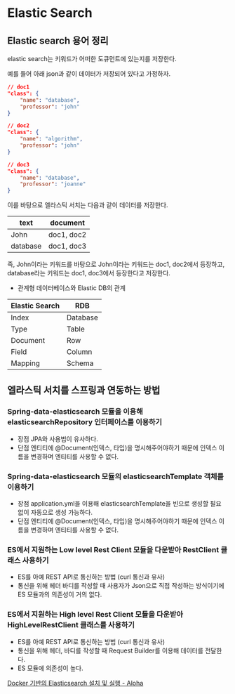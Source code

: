# Elastic Search
## Elastic search 용어 정리
elastic search는 키워드가 어떠한 도큐먼트에 있는지를 저장한다.

예를 들어 아래 json과 같이 데이터가 저장되어 있다고 가정하자.
```json
// doc1
"class": {
    "name": "database",
    "professor": "john"
}

// doc2
"class": {
    "name": "algorithm",
    "professor": "john"
}

// doc3
"class": {
    "name": "database",
    "professor": "joanne"
}
```

이를 바탕으로 엘라스틱 서치는 다음과 같이 데이터를 저장한다.

|text|document|
|------|---|
|John|doc1, doc2|
|database|doc1, doc3|

즉, John이라는 키워드를 바탕으로 John이라는 키워드는 doc1, doc2에서 등장하고, database라는 키워드는 doc1, doc3에서 등장한다고 저장한다.

* 관계형 데이터베이스와 Elastic DB의 관계

|Elastic Search|RDB|
|------|---|
|Index|Database|
|Type|Table|
|Document|Row|
|Field|Column|
|Mapping|Schema|

## 엘라스틱 서치를 스프링과 연동하는 방법

### Spring-data-elasticsearch 모듈을 이용해 elasticsearchRepository 인터페이스를 이용하기
* 장점
  JPA와 사용법이 유사하다.
* 단점
  엔티티에 @Document(인덱스, 타입)을 명시해주어야하기 때문에 인덱스 이름을 변경하며 엔티티를 사용할 수 없다.


### Spring-data-elasticsearch 모듈의 elasticsearchTemplate 객체를 이용하기
* 장점
  application.yml을 이용해 elasticsearchTemplate을 빈으로 생성할 필요 없이 자동으로 생성 가능하다.
* 단점
  엔티티에 @Document(인덱스, 타입)을 명시해주어야하기 때문에 인덱스 이름을 변경하며 엔티티를 사용할 수 없다.

### ES에서 지원하는 Low level Rest Client 모듈을 다운받아 RestClient 클래스 사용하기
* ES를 아예 REST API로 통신하는 방법 (curl 통신과 유사)
* 통신을 위해 헤더 바디를 작성할 때 사용자가 Json으로 직접 작성하는 방식이기에 ES 모듈과의 의존성이 거의 없다.


### ES에서 지원하는 High level Rest Client 모듈을 다운받아 HighLevelRestClient 클래스를 사용하기
* ES를 아예 REST API로 통신하는 방법 (curl 통신과 유사)
* 통신을 위해 헤더, 바디를 작성할 때 Request Builder를 이용해 데이터를 전달한다.
* ES 모듈에 의존성이 높다.


[Docker 기반의 Elasticsearch 설치 및 실행 - Aloha](https://jinhokwon.github.io/devops/elasticsearch/elasticsearch-docker/)